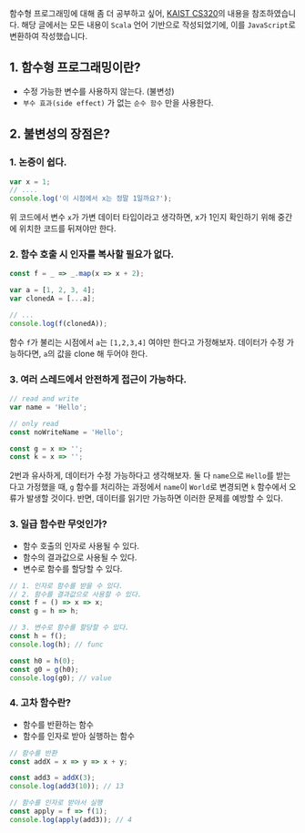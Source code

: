 함수형 프로그래밍에 대해 좀 더 공부하고 싶어, [KAIST CS320](https://hjaem.info/articles/main)의 내용을 참조하였습니다. 해당 글에서는 모든 내용이 `Scala` 언어 기반으로 작성되었기에, 이를 `JavaScript`로 변환하여 작성했습니다.

## 1. 함수형 프로그래밍이란?

-   수정 가능한 변수를 사용하지 않는다. (불변성)
-   `부수 효과(side effect)` 가 없는 `순수 함수` 만을 사용한다.

## 2. 불변성의 장점은?

### 1. 논증이 쉽다.

```js
var x = 1;
// ....
console.log('이 시점에서 x는 정말 1일까요?');
```

위 코드에서 변수 `x`가 가변 데이터 타입이라고 생각하면, x가 1인지 확인하기 위해 중간에 위치한 코드를 뒤져야만 한다.

### 2. 함수 호출 시 인자를 복사할 필요가 없다.

```js
const f = _ => _.map(x => x + 2);

var a = [1, 2, 3, 4];
var clonedA = [...a];

// ...
console.log(f(clonedA));
```

함수 `f`가 불리는 시점에서 `a`는 `[1,2,3,4]` 여야만 한다고 가정해보자. 데이터가 수정 가능하다면, `a`의 값을 clone 해 두어야 한다.

### 3. 여러 스레드에서 안전하게 접근이 가능하다.

```js
// read and write
var name = 'Hello';

// only read
const noWriteName = 'Hello';

const g = x => '';
const k = x => '';
```

2번과 유사하게, 데이터가 수정 가능하다고 생각해보자. 둘 다 `name`으로 `Hello`를 받는다고 가정했을 때, `g` 함수를 처리하는 과정에서 `name`이 `World`로 변경되면 `k` 함수에서 오류가 발생할 것이다. 반면, 데이터를 읽기만 가능하면 이러한 문제를 예방할 수 있다.

### 3. 일급 함수란 무엇인가?

-   함수 호출의 인자로 사용될 수 있다.
-   함수의 결과값으로 사용될 수 있다.
-   변수로 함수를 할당할 수 있다.

```js
// 1. 인자로 함수를 받을 수 있다.
// 2. 함수를 결과값으로 사용할 수 있다.
const f = () => x => x;
const g = h => h;

// 3. 변수로 함수를 할당할 수 있다.
const h = f();
console.log(h); // func

const h0 = h(0);
const g0 = g(h0);
console.log(g0); // value
```

### 4. 고차 함수란?

-   함수를 반환하는 함수
-   함수를 인자로 받아 실행하는 함수

```js
// 함수를 반환
const addX = x => y => x + y;

const add3 = addX(3);
console.log(add3(10)); // 13

// 함수를 인자로 받아서 실행
const apply = f => f(1);
console.log(apply(add3)); // 4
```
